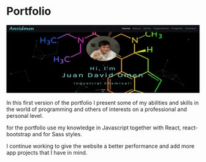 # Portfolio

![portfolio](/src/assets/img/projects/Portfolio.jpg)

In this first version of the portfolio I present some of my abilities and skills in the world of programming and others of interests on a professional and personal level.

for the portfolio use my knowledge in Javascript together with React, react-bootstrap and for Sass styles.

I continue working to give the website a better performance and add more app projects that I have in mind.
